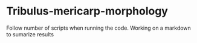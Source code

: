 # Tribulus-mericarp-morphology
Follow number of scripts when running the code.
Working on a markdown to sumarize results
